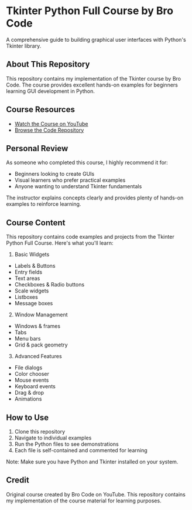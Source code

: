 # Tkinter Python Full Course by Bro Code

A comprehensive guide to building graphical user interfaces with Python's Tkinter library.

## About This Repository

This repository contains my implementation of the Tkinter course by Bro Code. The course provides excellent hands-on examples for beginners learning GUI development in Python.

## Course Resources

- [Watch the Course on YouTube](https://www.youtube.com/watch?v=TuLxsvK4svQ)
- [Browse the Code Repository](https://github.com/AmarshamPrem/Python-Tkinter.git)

## Personal Review

As someone who completed this course, I highly recommend it for:
- Beginners looking to create GUIs
- Visual learners who prefer practical examples
- Anyone wanting to understand Tkinter fundamentals

The instructor explains concepts clearly and provides plenty of hands-on examples to reinforce learning.

## Course Content

This repository contains code examples and projects from the Tkinter Python Full Course. Here's what you'll learn:

1. Basic Widgets
- Labels & Buttons
- Entry fields
- Text areas
- Checkboxes & Radio buttons
- Scale widgets
- Listboxes
- Message boxes

2. Window Management
- Windows & frames
- Tabs
- Menu bars
- Grid & pack geometry

3. Advanced Features
- File dialogs
- Color chooser
- Mouse events
- Keyboard events
- Drag & drop
- Animations

## How to Use

1. Clone this repository
2. Navigate to individual examples
3. Run the Python files to see demonstrations
4. Each file is self-contained and commented for learning

Note: Make sure you have Python and Tkinter installed on your system.

## Credit

Original course created by Bro Code on YouTube. This repository contains my implementation of the course material for learning purposes.